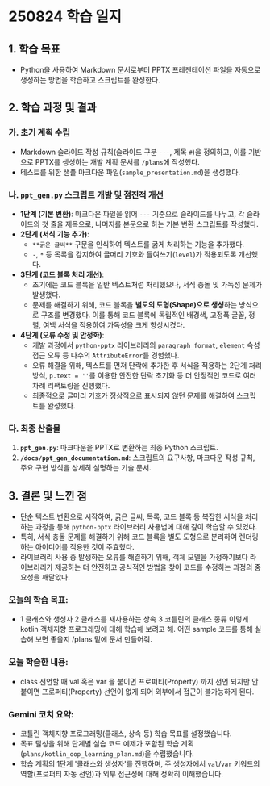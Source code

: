 # 250824 학습 일지

## 1. 학습 목표

-   Python을 사용하여 Markdown 문서로부터 PPTX 프레젠테이션 파일을 자동으로 생성하는 방법을 학습하고 스크립트를 완성한다.

## 2. 학습 과정 및 결과

### 가. 초기 계획 수립
-   Markdown 슬라이드 작성 규칙(슬라이드 구분 `---`, 제목 `#`)을 정의하고, 이를 기반으로 PPTX를 생성하는 개발 계획 문서를 `/plans`에 작성했다.
-   테스트를 위한 샘플 마크다운 파일(`sample_presentation.md`)을 생성했다.

### 나. `ppt_gen.py` 스크립트 개발 및 점진적 개선
-   **1단계 (기본 변환)**: 마크다운 파일을 읽어 `---` 기준으로 슬라이드를 나누고, 각 슬라이드의 첫 줄을 제목으로, 나머지를 본문으로 하는 기본 변환 스크립트를 작성했다.
-   **2단계 (서식 기능 추가)**:
    -   `**굵은 글씨**` 구문을 인식하여 텍스트를 굵게 처리하는 기능을 추가했다.
    -   `-`, `*` 등 목록을 감지하여 글머리 기호와 들여쓰기(`level`)가 적용되도록 개선했다.
-   **3단계 (코드 블록 처리 개선)**:
    -   초기에는 코드 블록을 일반 텍스트처럼 처리했으나, 서식 충돌 및 가독성 문제가 발생했다.
    -   문제를 해결하기 위해, 코드 블록을 **별도의 도형(Shape)으로 생성**하는 방식으로 구조를 변경했다. 이를 통해 코드 블록에 독립적인 배경색, 고정폭 글꼴, 정렬, 여백 서식을 적용하여 가독성을 크게 향상시켰다.
-   **4단계 (오류 수정 및 안정화)**:
    -   개발 과정에서 `python-pptx` 라이브러리의 `paragraph_format`, `element` 속성 접근 오류 등 다수의 `AttributeError`를 경험했다.
    -   오류 해결을 위해, 텍스트를 먼저 단락에 추가한 후 서식을 적용하는 2단계 처리 방식, `p.text = ''`를 이용한 안전한 단락 초기화 등 더 안정적인 코드로 여러 차례 리팩토링을 진행했다.
    -   최종적으로 글머리 기호가 정상적으로 표시되지 않던 문제를 해결하여 스크립트를 완성했다.

### 다. 최종 산출물
1.  **`ppt_gen.py`**: 마크다운을 PPTX로 변환하는 최종 Python 스크립트.
2.  **`/docs/ppt_gen_documentation.md`**: 스크립트의 요구사항, 마크다운 작성 규칙, 주요 구현 방식을 상세히 설명하는 기술 문서.

## 3. 결론 및 느낀 점

-   단순 텍스트 변환으로 시작하여, 굵은 글씨, 목록, 코드 블록 등 복잡한 서식을 처리하는 과정을 통해 `python-pptx` 라이브러리 사용법에 대해 깊이 학습할 수 있었다.
-   특히, 서식 충돌 문제를 해결하기 위해 코드 블록을 별도 도형으로 분리하여 렌더링하는 아이디어를 적용한 것이 주효했다.
-   라이브러리 사용 중 발생하는 오류를 해결하기 위해, 객체 모델을 가정하기보다 라이브러리가 제공하는 더 안전하고 공식적인 방법을 찾아 코드를 수정하는 과정의 중요성을 깨달았다.

### 오늘의 학습 목표:
- 1 클래스와 생성자 2 클래스를 재사용하는 상속 3 코틀린의 클래스 종류 이렇게 kotlin 객체지향 프로그래밍에 대해 학습해 보려고 해. 어떤 sample 코드를 통해 실습해 보면 좋을지 /plans 밑에 문서 만들어줘.


### 오늘 학습한 내용:
- class 선언할 때 val 혹은 var 을 붙이면 프로퍼티(Property) 까지 선언 되지만 안 붙이면 프로퍼티(Property) 선언이 없게 되어 외부에서 접근이 불가능하게 된다.

### Gemini 코치 요약:
- 코틀린 객체지향 프로그래밍(클래스, 상속 등) 학습 목표를 설정했습니다.
- 목표 달성을 위해 단계별 실습 코드 예제가 포함된 학습 계획(`plans/kotlin_oop_learning_plan.md`)을 수립했습니다.
- 학습 계획의 1단계 '클래스와 생성자'를 진행하며, 주 생성자에서 `val`/`var` 키워드의 역할(프로퍼티 자동 선언)과 외부 접근성에 대해 정확히 이해했습니다.